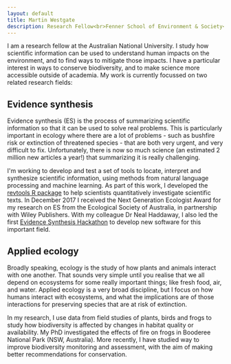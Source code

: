 ```yaml
---
layout: default
title: Martin Westgate
description: Research Fellow<br>Fenner School of Environment & Society<br>Australian National University
---
```

<head>
  <!-- Global site tag (gtag.js) - Google Analytics -->
  <script async src="https://www.googletagmanager.com/gtag/js?id=UA-121833450-1"></script>
  <script>
    window.dataLayer = window.dataLayer || [];
    function gtag(){dataLayer.push(arguments);}
    gtag('js', new Date());

    gtag('config', 'UA-121833450-1');
  </script>
</head>

I am a research fellow at the Australian National University. I study how scientific information can be used to understand human impacts on the environment, and to find ways to mitigate those impacts. I have a particular interest in ways to conserve biodiversity, and to make science more accessible outside of academia. My work is currently focussed on two related research fields:

## Evidence synthesis
Evidence synthesis (ES) is the process of summarizing scientific information so that it can be used to solve real problems. This is particularly important in ecology where there are a lot of problems - such as bushfire risk or extinction of threatened species - that are both very urgent, and very difficult to fix. Unfortunately, there is now so much science (an estimated 2 million new articles a year!) that summarizing it is really challenging.

I'm working to develop and test a set of tools to locate, interpret and synthesize scientific information, using methods from natural language processing and machine learning. As part of this work, I developed the [revtools R package](https://revtools.net) to help scientists quantitatively investigate scientific texts. In December 2017 I received the Next Generation Ecologist Award for my research on ES from the Ecological Society of Australia, in partnership with Wiley Publishers. With my colleague Dr Neal Haddaway, I also led the first [Evidence Synthesis Hackathon](https://evidencesynthesishackathon.com) to develop new software for this important field.

## Applied ecology
Broadly speaking, ecology is the study of how plants and animals interact with one another. That sounds very simple until you realise that we all depend on ecosystems for some really important things; like fresh food, air, and water. Applied ecology is a very broad discipline, but I focus on how humans interact with ecosystems, and what the implications are of those interactions for preserving species that are at risk of extinction.

In my research, I use data from field studies of plants, birds and frogs to study how biodiversity is affected by changes in habitat quality or availability. My PhD investigated the effects of fire on frogs in Booderee National Park (NSW, Australia). More recently, I have studied way to improve biodiversity monitoring and assessment, with the aim of making better recommendations for conservation.
